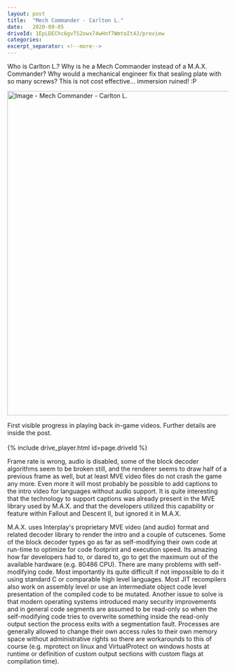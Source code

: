 ```yaml
---
layout: post
title:  "Mech Commander - Carlton L."
date:   2020-09-05
driveId: 1EpLDEChc6gvTS2owx74wHnf7WmtoIt4J/preview
categories:
excerpt_separator: <!--more-->
---
```

Who is Carlton L.? Why is he a Mech Commander instead of a M.A.X. Commander? Why would a mechanical engineer fix that sealing plate with so many screws? This is not cost effective... immersion ruined! :P
  
<!--more-->
<img src="{{ site.baseurl }}/assets/images/carlton_l.jpg" alt="Image - Mech Commander - Carlton L." width="740">
  
First visible progress in playing back in-game videos. Further details are inside the post.
<br><br>
{% include drive_player.html id=page.driveId %}
<br>
  
Frame rate is wrong, audio is disabled, some of the block decoder algorithms seem to be broken still, and the renderer seems to draw half of a previous frame as well, but at least MVE video files do not crash the game any more. Even more it will most probably be possible to add captions to the intro video for languages without audio support. It is quite interesting that the technology to support captions was already present in the MVE library used by M.A.X. and that the developers utilized this capability or feature within Fallout and Descent II, but ignored it in M.A.X.

M.A.X. uses Interplay's proprietary MVE video (and audio) format and related decoder library to render the intro and a couple of cutscenes. Some of the block decoder types go as far as self-modifying their own code at run-time to optimize for code footprint and execution speed. Its amazing how far developers had to, or dared to, go to get the maximum out of the available hardware (e.g. 80486 CPU). There are many problems with self-modifying code. Most importantly its quite difficult if not impossible to do it using standard C or comparable high level languages. Most JIT recompilers also work on assembly level or use an intermediate object code level presentation of the compiled code to be mutated. Another issue to solve is that modern operating systems introduced many security improvements and in general code segments are assumed to be read-only so when the self-modifying code tries to overwrite something inside the read-only output section the process exits with a segmentation fault. Processes are generally allowed to change their own access rules to their own memory space without administrative rights so there are workarounds to this of course (e.g. mprotect on linux and VirtualProtect on windows hosts at runtime or definition of custom output sections with custom flags at compilation time).
